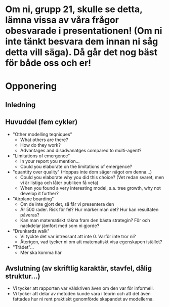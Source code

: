 
# Om ni, grupp 21, skulle se detta, lämna vissa av våra frågor obesvarade i presentationen! (Om ni inte tänkt besvara dem innan ni såg detta vill säga). Då går det nog bäst för både oss och er!

# Opponering

## Inledning

## Huvuddel (fem cykler)

- "Other modelling teqniques"
  - What others are there?
  - How do they work?
  - Advantages and disadvanatges compared to multi-agent?
- "Limitations of emergence"
  - In your report you mention...
  - Could you elaborate on the limitations of emergence?
- "quantity over quality" (Hoppas inte dom säger något om denna...)
  - Could you elaborate why you did this choice? (Vet redan svaret, men vi är listiga och låter publiken få veta)
  - When you found a very interesting model, s.a. tree growth, why not develop it further?
- "Airplane boarding"
  - Om de inte gjort det, så får vi presentera den
  - Är 500 rader. Risk för fel? Hur märker man det? Hur kan resultaten påveras?
  - Kan man matematiskt räkna fram den bästa strategin? För och nackdelar jämfört med som ni gjorde?
- "Drunkards walk"
  - Vi tyckte det var intressant att inte 0. Varför inte tror ni?
  - Återigen, vad tycker ni om att matematiskt visa egenskapen istället?
- "Trädet"...
  - Mer ska komma här

## Avslutning (av skriftlig karaktär, stavfel, dålig struktur...)

- Vi tycker att rapporten var välskriven även om den var för informell.
- Vi tycker att delar av metoden kunde vara i teorin och att det även fattades hur ni rent praktiskt genomförde skapandet av modellerna.
